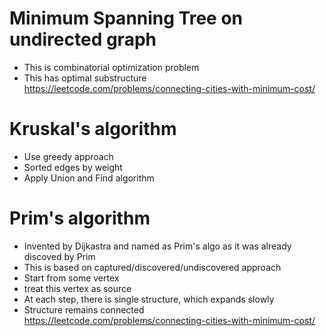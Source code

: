 # Minimum Spanning Tree on undirected graph
- This is combinatorial optimization problem
- This has optimal substructure
https://leetcode.com/problems/connecting-cities-with-minimum-cost/

# Kruskal's algorithm
- Use greedy approach
- Sorted edges by weight
- Apply Union and Find algorithm


# Prim's algorithm
- Invented by Dijkastra and named as Prim's algo as it was already discoved by Prim
- This is based on captured/discovered/undiscovered approach
- Start from some vertex
- treat this vertex as source
- At each step, there is single structure, which expands slowly
- Structure remains connected
https://leetcode.com/problems/connecting-cities-with-minimum-cost/


